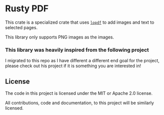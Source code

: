 # Rusty PDF

This crate is a specialized crate that uses [`lopdf`][lopdf] to add images and 
text to selected pages.

This library only supports PNG images as the images.

### This library was heavily inspired from the following project

[pdf_signing]: https://github.com/ralpha/pdf_signing

I migrated to this repo as I have different a different end goal for the project, please check out his
project if it is something you are interested in!

## License

The code in this project is licensed under the MIT or Apache 2.0 license.

All contributions, code and documentation, to this project will be similarly licensed.


[lopdf]: https://github.com/J-F-Liu/lopdf
[pdf_signing]: https://github.com/ralpha/pdf_signing
